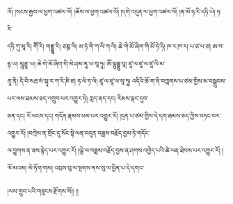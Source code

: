 ﻿  
ལོ། །སངས་རྒྱས་ལ་ཕྱག་འཚལ་ལོ། །ཆོས་ལ་ཕྱག་འཚལ་ལོ། །དགེ་འདུན་ལ་ཕྱག་འཚལ་ལོ། །ན་མོ་ཧ་རི་དཧི་ཡེ། ཧ་རི་  
དཧི་ཀུ་མཱ་རི། གཽ་རི། གནྡྷཱ་རི། ཙཎྜ་ལི། མ་ཏཾ་གི་ཀ་ལི་ཀ་ལི། ཆེ་གེ་མོ་ཞིག་གི་མོ་ཧེ་ཧི། ཁ་ར་ཁ་ར། པ་ཙ་པ་ཙ། ཨ་བ་དྷ་ཡ། མཱུརྩཱ་ཡ། ཆེ་གེ་མོ་ཞིག་གི་མེ་ཤམ་ནཱ་ཡ་སཱ་ཧཱ། ཨོཾ་བྷུརྦྷུ་བཱ། ཛཱ་ལ་ཛཱ་ལ་ཛཱ་ལི་མ་  
ནཱ་ནི། དི་བི་སརྦ་སཾ་སྐཱ་ར་ཀ་རི་ཎི་ཛ། ཏ་ལེ་ཏ་ལེ། ཛཱ་ལ་ཛཱ་ལ་སཱ་ཧཱ། འདིའི་ཆོ་ག་ནི་བཀླགས་པ་ཙམ་གྱིས་མ་བསྒྲུབས་པར་ལས་ཐམས་ཅད་འགྲུབ་པར་འགྱུར་ཏེ། ཀླད་ནད་དང། རིམས་ལྡང་དུབ་  
ཅན་དང། རོ་ལངས་དང། གདོན་རྣམས་ཕམ་པར་འགྱུར་རོ། །དྲན་པ་ཙམ་གྱིས་དེ་དག་ཐམས་ཅད་ཀྱིས་བཏང་བར་འགྱུར་རོ། །བཀྲེས་ན་གྲོང་དུ་སོང་སྟེ་ལན་བདུན་བཟླས་བརྗོད་བྱས་ཏེ་གདོང་  
ལ་བྱུགས་ན་ཟས་རྙེད་པར་འགྱུར་རོ། །ལྕེ་ལ་བཟླས་བརྗོད་བྱས་ན་ཤགས་འགྱེད་པའི་ཚེ་ལན་ཐེབས་པར་འགྱུར་རོ། །ལོ་མའམ། མེ་ཏོག་གམ། འབྲས་བུ་ལ་སྔགས་ནས་སུ་ལ་བྱིན་པ་དེ་དགའ་  
  
།ལས་གྲུབ་པའི་གཟུངས་རྫོགས་སོ།། །།  
